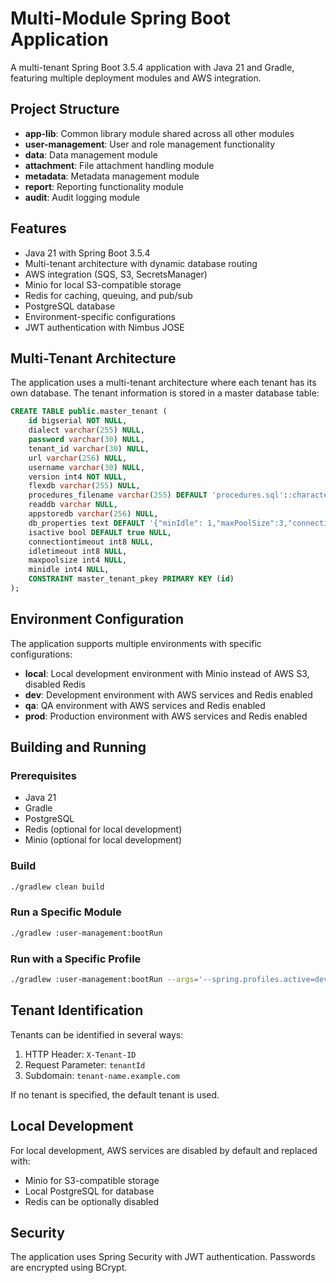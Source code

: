 # Multi-Module Spring Boot Application

A multi-tenant Spring Boot 3.5.4 application with Java 21 and Gradle, featuring multiple deployment modules and AWS integration.

## Project Structure

- **app-lib**: Common library module shared across all other modules
- **user-management**: User and role management functionality
- **data**: Data management module
- **attachment**: File attachment handling module
- **metadata**: Metadata management module
- **report**: Reporting functionality module
- **audit**: Audit logging module

## Features

- Java 21 with Spring Boot 3.5.4
- Multi-tenant architecture with dynamic database routing
- AWS integration (SQS, S3, SecretsManager)
- Minio for local S3-compatible storage
- Redis for caching, queuing, and pub/sub
- PostgreSQL database
- Environment-specific configurations
- JWT authentication with Nimbus JOSE

## Multi-Tenant Architecture

The application uses a multi-tenant architecture where each tenant has its own database. The tenant information is stored in a master database table:

```sql
CREATE TABLE public.master_tenant (
    id bigserial NOT NULL,
    dialect varchar(255) NULL,
    password varchar(30) NULL,
    tenant_id varchar(30) NULL,
    url varchar(256) NULL,
    username varchar(30) NULL,
    version int4 NOT NULL,
    flexdb varchar(255) NULL,
    procedures_filename varchar(255) DEFAULT 'procedures.sql'::character varying NULL,
    readdb varchar NULL,
    appstoredb varchar(256) NULL,
    db_properties text DEFAULT '{"minIdle": 1,"maxPoolSize":3,"connectionTimeout":1,"idleTimeout":1}'::text NULL,
    isactive bool DEFAULT true NULL,
    connectiontimeout int8 NULL,
    idletimeout int8 NULL,
    maxpoolsize int4 NULL,
    minidle int4 NULL,
    CONSTRAINT master_tenant_pkey PRIMARY KEY (id)
);
```

## Environment Configuration

The application supports multiple environments with specific configurations:

- **local**: Local development environment with Minio instead of AWS S3, disabled Redis
- **dev**: Development environment with AWS services and Redis enabled
- **qa**: QA environment with AWS services and Redis enabled
- **prod**: Production environment with AWS services and Redis enabled

## Building and Running

### Prerequisites

- Java 21
- Gradle
- PostgreSQL
- Redis (optional for local development)
- Minio (optional for local development)

### Build

```bash
./gradlew clean build
```

### Run a Specific Module

```bash
./gradlew :user-management:bootRun
```

### Run with a Specific Profile

```bash
./gradlew :user-management:bootRun --args='--spring.profiles.active=dev'
```

## Tenant Identification

Tenants can be identified in several ways:

1. HTTP Header: `X-Tenant-ID`
2. Request Parameter: `tenantId`
3. Subdomain: `tenant-name.example.com`

If no tenant is specified, the default tenant is used.

## Local Development

For local development, AWS services are disabled by default and replaced with:

- Minio for S3-compatible storage
- Local PostgreSQL for database
- Redis can be optionally disabled

## Security

The application uses Spring Security with JWT authentication. Passwords are encrypted using BCrypt.

